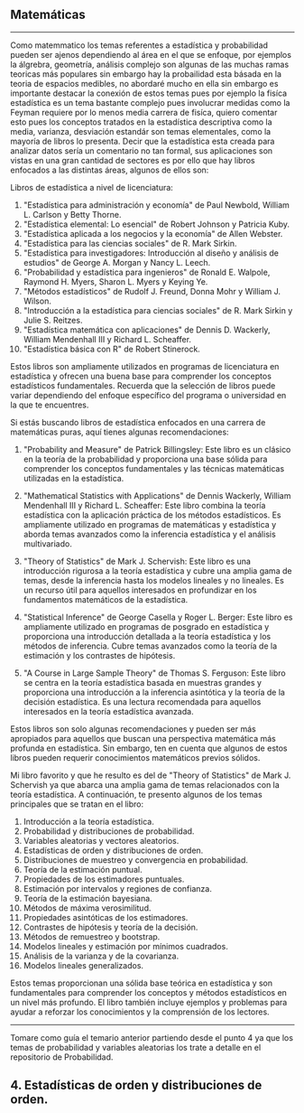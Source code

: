 ## Matemáticas
----------------

Como matemmatico los temas referentes a estadística y probabilidad pueden ser ajenos dependiendo al área en el que se enfoque, por ejemplos la álgrebra, geometría, análisis complejo son algunas de las muchas ramas teoricas más populares sin embargo hay la probailidad esta básada en la teoria de espacios medibles, no abordaré mucho en ella sin embargo es importante destacar la conexión de estos temas pues por ejemplo la fisíca estadística es un tema bastante complejo pues involucrar medidas como la Feyman requiere por lo menos media carrera de fisíca, quiero comentar esto pues los conceptos tratados en la estadística descriptiva como la media, varianza, desviación estandár son temas elementales, como la mayoría de libros lo presenta. Decir que la estadística esta creada para analizar datos sería un comentario no tan formal, sus aplicaciones son vistas en una gran cantidad de sectores es por ello que hay libros enfocados a las distintas áreas, algunos de ellos son:

Libros de estadística a nivel de licenciatura:

1. "Estadística para administración y economía" de Paul Newbold, William L. Carlson y Betty Thorne.
2. "Estadística elemental: Lo esencial" de Robert Johnson y Patricia Kuby.
3. "Estadística aplicada a los negocios y la economía" de Allen Webster.
4. "Estadística para las ciencias sociales" de R. Mark Sirkin.
5. "Estadística para investigadores: Introducción al diseño y análisis de estudios" de George A. Morgan y Nancy L. Leech.
6. "Probabilidad y estadística para ingenieros" de Ronald E. Walpole, Raymond H. Myers, Sharon L. Myers y Keying Ye.
7. "Métodos estadísticos" de Rudolf J. Freund, Donna Mohr y William J. Wilson.
8. "Introducción a la estadística para ciencias sociales" de R. Mark Sirkin y Julie S. Reitzes.
9. "Estadística matemática con aplicaciones" de Dennis D. Wackerly, William Mendenhall III y Richard L. Scheaffer.
10. "Estadística básica con R" de Robert Stinerock.

Estos libros son ampliamente utilizados en programas de licenciatura en estadística y ofrecen una buena base para comprender los conceptos estadísticos fundamentales. Recuerda que la selección de libros puede variar dependiendo del enfoque específico del programa o universidad en la que te encuentres.

Si estás buscando libros de estadística enfocados en una carrera de matemáticas puras, aquí tienes algunas recomendaciones:

1. "Probability and Measure" de Patrick Billingsley: Este libro es un clásico en la teoría de la probabilidad y proporciona una base sólida para comprender los conceptos fundamentales y las técnicas matemáticas utilizadas en la estadística.

2. "Mathematical Statistics with Applications" de Dennis Wackerly, William Mendenhall III y Richard L. Scheaffer: Este libro combina la teoría estadística con la aplicación práctica de los métodos estadísticos. Es ampliamente utilizado en programas de matemáticas y estadística y aborda temas avanzados como la inferencia estadística y el análisis multivariado.

3. "Theory of Statistics" de Mark J. Schervish: Este libro es una introducción rigurosa a la teoría estadística y cubre una amplia gama de temas, desde la inferencia hasta los modelos lineales y no lineales. Es un recurso útil para aquellos interesados en profundizar en los fundamentos matemáticos de la estadística.

4. "Statistical Inference" de George Casella y Roger L. Berger: Este libro es ampliamente utilizado en programas de posgrado en estadística y proporciona una introducción detallada a la teoría estadística y los métodos de inferencia. Cubre temas avanzados como la teoría de la estimación y los contrastes de hipótesis.

5. "A Course in Large Sample Theory" de Thomas S. Ferguson: Este libro se centra en la teoría estadística basada en muestras grandes y proporciona una introducción a la inferencia asintótica y la teoría de la decisión estadística. Es una lectura recomendada para aquellos interesados en la teoría estadística avanzada.

Estos libros son solo algunas recomendaciones y pueden ser más apropiados para aquellos que buscan una perspectiva matemática más profunda en estadística. Sin embargo, ten en cuenta que algunos de estos libros pueden requerir conocimientos matemáticos previos sólidos.


Mi libro favorito y que he resulto es del de "Theory of Statistics" de Mark J. Schervish ya que abarca una amplia gama de temas relacionados con la teoría estadística. A continuación, te presento algunos de los temas principales que se tratan en el libro:

1. Introducción a la teoría estadística.
2. Probabilidad y distribuciones de probabilidad.
3. Variables aleatorias y vectores aleatorios.
4. Estadísticas de orden y distribuciones de orden.
5. Distribuciones de muestreo y convergencia en probabilidad.
6. Teoría de la estimación puntual.
7. Propiedades de los estimadores puntuales.
8. Estimación por intervalos y regiones de confianza.
9. Teoría de la estimación bayesiana.
10. Métodos de máxima verosimilitud.
11. Propiedades asintóticas de los estimadores.
12. Contrastes de hipótesis y teoría de la decisión.
13. Métodos de remuestreo y bootstrap.
14. Modelos lineales y estimación por mínimos cuadrados.
15. Análisis de la varianza y de la covarianza.
16. Modelos lineales generalizados.

Estos temas proporcionan una sólida base teórica en estadística y son fundamentales para comprender los conceptos y métodos estadísticos en un nivel más profundo. El libro también incluye ejemplos y problemas para ayudar a reforzar los conocimientos y la comprensión de los lectores.

--------------------------------------------------

Tomare como guía el temario anterior partiendo desde el punto 4 ya que los temas de probabilidad y variables aleatorias los trate a detalle en el repositorio de Probabilidad.

## 4. Estadísticas de orden y distribuciones de orden.
